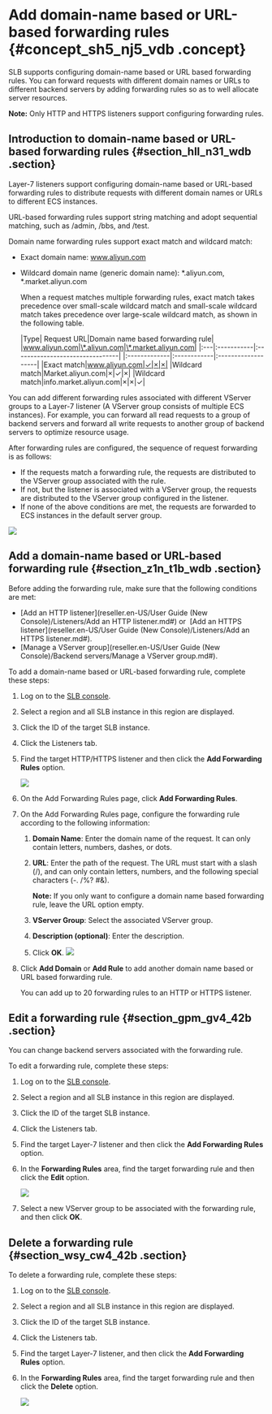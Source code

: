 # Add domain-name based or URL-based forwarding rules {#concept_sh5_nj5_vdb .concept}

SLB supports configuring domain-name based or URL based forwarding rules. You can forward requests with different domain names or URLs to different backend servers by adding forwarding rules so as to well allocate server resources.

**Note:** Only HTTP and HTTPS listeners support configuring forwarding rules.

## Introduction to domain-name based or URL-based forwarding rules {#section_hll_n31_wdb .section}

Layer-7 listeners support configuring domain-name based or URL-based forwarding rules to distribute requests with different domain names or URLs to different ECS instances.

URL-based forwarding rules support string matching and adopt sequential matching, such as /admin, /bbs, and /test.

Domain name forwarding rules support exact match and wildcard match:

-   Exact domain name: www.aliyun.com
-   Wildcard domain name \(generic domain name\): \*.aliyun.com, \*.market.aliyun.com

    When a request matches multiple forwarding rules, exact match takes precedence over small-scale wildcard match and small-scale wildcard match takes precedence over large-scale wildcard match, as shown in the following table.

    |Type| Request URL|Domain name based forwarding rule|
|www.aliyun.com|\*.aliyun.com|\*.market.aliyun.com|
    |:---|:-----------|:--------------------------------|
    |:-------------|:------------|:-------------------|
    |Exact match|www.aliyun.com|✓|×|×|
    |Wildcard match|Market.aliyun.com|×|✓|×|
    |Wildcard match|info.market.aliyun.com|×|×|✓|


You can add different forwarding rules associated with different VServer groups to a Layer-7 listener \(A VServer group consists of multiple ECS instances\). For example, you can forward all read requests to a group of backend servers and forward all write requests to another group of backend servers to optimize resource usage.

After forwarding rules are configured, the sequence of request forwarding is as follows:

-   If the requests match a forwarding rule, the requests are distributed to the VServer group associated with the rule.
-   If not, but the listener is associated with a VServer group, the requests are distributed to the VServer group configured in the listener.
-   If none of the above conditions are met, the requests are forwarded to ECS instances in the default server group.

![](http://static-aliyun-doc.oss-cn-hangzhou.aliyuncs.com/assets/img/4135/15368930062798_en-US.png)

## Add a domain-name based or URL-based forwarding rule {#section_z1n_t1b_wdb .section}

Before adding the forwarding rule, make sure that the following conditions are met:

-   [Add an HTTP listener](reseller.en-US/User Guide (New Console)/Listeners/Add an HTTP listener.md#) or  [Add an HTTPS listener](reseller.en-US/User Guide (New Console)/Listeners/Add an HTTPS listener.md#).
-   [Manage a VServer group](reseller.en-US/User Guide (New Console)/Backend servers/Manage a VServer group.md#).

To add a domain-name based or URL-based forwarding rule, complete these steps:

1.  Log on to the [SLB console](https://partners-intl.aliyun.com/login-required#/slb).
2.  Select a region and all SLB instance in this region are displayed.
3.  Click the ID of the target SLB instance.
4.  Click the Listeners tab.
5.  Find the target HTTP/HTTPS listener and then click the **Add Forwarding Rules** option.

    ![](http://static-aliyun-doc.oss-cn-hangzhou.aliyuncs.com/assets/img/15660/15368930067453_en-US.png)

6.  On the Add Forwarding Rules page, click **Add Forwarding Rules**.
7.  On the Add Forwarding Rules page, configure the forwarding rule according to the following information:

    1.  **Domain Name**: Enter the domain name of the request. It can only contain letters, numbers, dashes, or dots.
    2.  **URL**: Enter the path of the request. The URL must start with a slash \(/\), and can only contain letters, numbers, and the following special characters \(-. /%? \#&\).

        **Note:** If you only want to configure a domain name based forwarding rule, leave the URL option empty.

    3.  **VServer Group**: Select the associated VServer group.
    4.  **Description \(optional\)**: Enter the description.
    5.  Click **OK**.
    ![](http://static-aliyun-doc.oss-cn-hangzhou.aliyuncs.com/assets/img/15660/15368930067463_en-US.png)

8.  Click **Add Domain** or **Add Rule** to add another domain name based or URL based forwarding rule.

    You can add up to 20 forwarding rules to an HTTP or HTTPS listener.


## Edit a forwarding rule {#section_gpm_gv4_42b .section}

You can change backend servers associated with the forwarding rule.

To edit a forwarding rule, complete these steps:

1.  Log on to the [SLB console](https://partners-intl.aliyun.com/login-required#/slb).
2.  Select a region and all SLB instance in this region are displayed.
3.  Click the ID of the target SLB instance.
4.  Click the Listeners tab.
5.  Find the target Layer-7 listener and then click the **Add Forwarding Rules** option.
6.  In the **Forwarding Rules** area, find the target forwarding rule and then click the **Edit** option.

    ![](http://static-aliyun-doc.oss-cn-hangzhou.aliyuncs.com/assets/img/15660/15368930067464_en-US.png)

7.  Select a new VServer group to be associated with the forwarding rule, and then click **OK**.

## Delete a forwarding rule {#section_wsy_cw4_42b .section}

To delete a forwarding rule, complete these steps:

1.  Log on to the [SLB console](https://partners-intl.aliyun.com/login-required#/slb).
2.  Select a region and all SLB instance in this region are displayed.
3.  Click the ID of the target SLB instance.
4.  Click the Listeners tab.
5.  Find the target Layer-7 listener, and then click the **Add Forwarding Rules** option.
6.  In the **Forwarding Rules** area, find the target forwarding rule and then click the **Delete** option.

    ![](http://static-aliyun-doc.oss-cn-hangzhou.aliyuncs.com/assets/img/15660/15368930067465_en-US.png)



